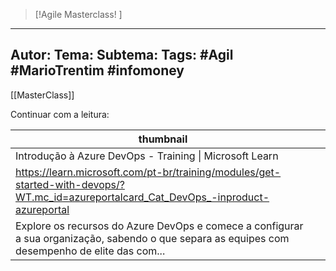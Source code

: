 
 >[!Agile Masterclass! ]
---
Autor: 
Tema:
Subtema: 
Tags: #Agil #MarioTrentim #infomoney 
---
[[MasterClass]]


Continuar com a leitura:

| thumbnail                                                                                                                                       |  |
|-------------------------------------------------------------------------------------------------------------------------------------------------|--|
| Introdução à Azure DevOps - Training \| Microsoft Learn                                                                                         |
| https://learn.microsoft.com/pt-br/training/modules/get-started-with-devops/?WT.mc_id=azureportalcard_Cat_DevOps_-inproduct-azureportal          |
| Explore os recursos do Azure DevOps e comece a configurar a sua organização, sabendo o que separa as equipes com desempenho de elite das com... |
